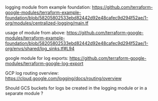 logging module from example foundation:
https://github.com/terraform-google-modules/terraform-example-foundation/blob/58205802533ebd82442d92e48cafec9d294f52ae/1-org/modules/centralized-logging/main.tf

usage of module from above:
https://github.com/terraform-google-modules/terraform-example-foundation/blob/58205802533ebd82442d92e48cafec9d294f52ae/1-org/envs/shared/log_sinks.tf#L94

google module for log exports:
https://github.com/terraform-google-modules/terraform-google-log-export

GCP log routing overview:
https://cloud.google.com/logging/docs/routing/overview

Should GCS buckets for logs be created in the logging module or in a separate module ? 